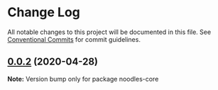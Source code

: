# Change Log

All notable changes to this project will be documented in this file.
See [Conventional Commits](https://conventionalcommits.org) for commit guidelines.

## [0.0.2](https://github.com/geallenboy/noodles/compare/noodles-core@0.0.7...noodles-core@0.0.2) (2020-04-28)

**Note:** Version bump only for package noodles-core
